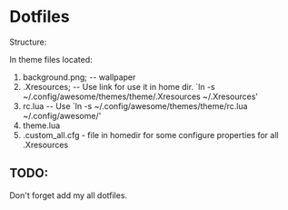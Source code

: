 # Dotfiles

Structure:

In theme files located: 

1) background.png; -- wallpaper
2) .Xresources; -- Use link for use it in home dir. `ln -s ~/.config/awesome/themes/theme/.Xresources ~/.Xresources'
3) rc.lua -- Use `ln -s ~/.config/awesome/themes/theme/rc.lua ~/.config/awesome/'
4) theme.lua 
5) .custom_all.cfg - file in homedir for some configure properties for all .Xresources

## TODO:
Don't forget add my all dotfiles.
